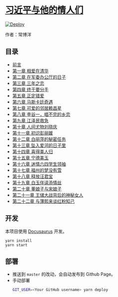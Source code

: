 # [习近平与他的情人们](https://xijinping0.github.io/xjp-and-his-lovers/docs/toc)

[![Deploy](https://github.com/xijinping0/xjp-and-his-lovers/actions/workflows/deploy.yaml/badge.svg)](https://github.com/xijinping0/xjp-and-his-lovers/actions/workflows/deploy.yaml)

作者：常博洋

## 目录

- [前言](https://xijinping0.github.io/xjp-and-his-lovers/docs/ch00)
- [第一章 相爱在清华](https://xijinping0.github.io/xjp-and-his-lovers/docs/ch01)
- [第二章 在军委办公厅的日子](https://xijinping0.github.io/xjp-and-his-lovers/docs/ch02)
- [第三章 三年之恋](https://xijinping0.github.io/xjp-and-his-lovers/docs/ch03)
- [第四章 终于要分手](https://xijinping0.github.io/xjp-and-his-lovers/docs/ch04)
- [第五章 正定错爱](https://xijinping0.github.io/xjp-and-his-lovers/docs/ch05)
- [第六章 马斯卡廷奇遇](https://xijinping0.github.io/xjp-and-his-lovers/docs/ch06)
- [第七章 可爱的邻居赖昌星](https://xijinping0.github.io/xjp-and-his-lovers/docs/ch07)
- [第八章 李谷一，唱不完的乡恋](https://xijinping0.github.io/xjp-and-his-lovers/docs/ch08)
- [第九章 江泽民救急](https://xijinping0.github.io/xjp-and-his-lovers/docs/ch09)
- [第十章 人间尤物刘晓庆](https://xijinping0.github.io/xjp-and-his-lovers/docs/ch10)
- [第十一章 初识彭丽媛](https://xijinping0.github.io/xjp-and-his-lovers/docs/ch11)
- [第十二章 白丽萍的秘密任务](https://xijinping0.github.io/xjp-and-his-lovers/docs/ch12)
- [第十三章 坠入爱河的日子里](https://xijinping0.github.io/xjp-and-his-lovers/docs/ch13)
- [第十四章 喜得美人归](https://xijinping0.github.io/xjp-and-his-lovers/docs/ch14)
- [第十五章 宁德美玉](https://xijinping0.github.io/xjp-and-his-lovers/docs/ch15)
- [第十六章 迷情六四学生领袖](https://xijinping0.github.io/xjp-and-his-lovers/docs/ch16)
- [第十七章 福州的梦没有雪](https://xijinping0.github.io/xjp-and-his-lovers/docs/ch17)
- [第十八章 释放汪君宝](https://xijinping0.github.io/xjp-and-his-lovers/docs/ch18)
- [第十九章 白玉伴读添情丝](https://xijinping0.github.io/xjp-and-his-lovers/docs/ch19)
- [第二十章 董娘子与宋娘子](https://xijinping0.github.io/xjp-and-his-lovers/docs/ch20)
- [第二十一章 王储大战背后的神秘女人](https://xijinping0.github.io/xjp-and-his-lovers/docs/ch21)
- [第二十二章 与薄熙来谈红粉知己](https://xijinping0.github.io/xjp-and-his-lovers/docs/ch22)

## 开发

本项目使用 [Docusaurus](https://docusaurus.io/docs) 开发。

```
yarn install
yarn start
```

## 部署
- 推送到 `master` 的改动，会自动发布到 Github Page。
- 手动部署
  ```sh
  GIT_USER=<Your GitHub username> yarn deploy
  ```
